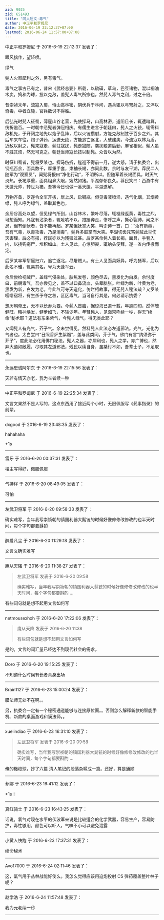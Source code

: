 ```yaml
---
aid: 9025
zid: 651493
title: "同人短文-毒气"
author: 中正平和罗姆尼
date: 2016-06-19 22:12:37+07:00
lastmod: 2016-06-24 11:57:00+07:00
---
```


中正平和罗姆尼 于 2016-6-19 22:12:37 发表了：

跟风拙作，望轻喷。

绿气

髡人火器犀利之外，另有毒气。

毒气之事古已有之，昔宋《武经总要》所载，以硫磺，草乌，巴豆诸物，混以桐油木炭，捣和为球，投以克敌，盖髡人毒气所宗也。然髡人毒气之利，过之十倍。

昔崇祯末年，流寇入蜀，恃山高林密，阴伏兵于林间，遇兵辄以弓弩射之，又淬以奇毒，中者立毙，官兵数讨不得胜。

后弘光时髡人征蜀，薄寇山谷老营，先使探马，山高林密，道阻且长，辄遭暗算，伤折逾百。一时朝中忌髡者弹冠相庆。有儒生进言于朝廷曰，髡人之火铳，辄需料敌机先，于开阔之地先以炮子乱阵，后以火铳攒射，方能克敌制胜于百步之外。其后车来车往，炮子弹药，运送无绝，方能追亡逐北，大破建虏。今流寇以林为盾，近敌以射之，髡来寇走，髡驻寇扰，髡走寇随，袭扰粮道后勤，麻雀相似，髡人虽不胜其烦，然无可克之。朝廷当师寇长技以制髡。众皆以为然。

时征川蜀者，髡将罗某也。探马伤折，逡巡不得前一月，遂大怒，请于执委会，出钢瓶百余，面具数千，厚重手套，束袖长褐，亦同此数。余时与友平湖，荐民二人随军为“观察员”，闻髡将报曰“净化行动”，不明所以。但随军着长褐面具。时天气炎热，长褐厚重，面具粗鼻大眼，宛然如猪。平湖郁郁良久。荐民笑曰：西游中有天蓬元帅，转世为猪。吾等今日也做一番天蓬。平湖遂解。

万物齐备，罗遂令全军开拔，居上风，启钢瓶。但见毒液喷涌，遇气化烟，其烟黄绿，髡人呼为绿气，盖取其色也。

余居谷高处以望，但见绿气所到，山谷林木，繁叶尽落，辄褪绿返黄，毒性之烈，可想而知。凡寇有沾染者，辄呛咳不以，踉跄奔走，惨呼之声，撕心裂肺，闻之不忍，但有倒伏者，皆不能再起。罗某但抚掌大笑，吟歪诗一首，曰：“汝有箭毒，吾有气毒，以毒攻毒，乃是消毒”，髡兵多鼓掌而大笑。平湖切齿咒骂髡贼此举伤天害理，后必有报，荐民亦以为残狠过甚。后罗某命髡人着长褐，面具，手套入内，以挠钩拖尸，堆积如山。土人见此，心惊胆裂，辄纳头便拜，遂一省内传檄而定。

后罗某率军犁庭扫穴，追亡逐北，尽屠贼人。有士人见面具妖异，呼为猪军，后以此名不雅，辄易其名，号为天蓬军云。

余后尝检视贼尸，盖绿气侵染处，肤焦发卷，颜色尽去，黑发化为白发。余忖度曰，前朝毒气，吾亦尝见之，盖不过口鼻流血，头晕脑胀。叶绿为新，叶黄为老，黑发为新，白发为老。今此气可夺天造化，仿烂柯故事，得无髡人秘法哉？又罗某嚄唶宿将，有生杀予夺之权，区区毒气，当可自行其是，何必请示执委？

想历朝帝王，无不以长寿为要。今髡人首脑，据琼海已逾十载，年逾四旬，然体魄健旺，精神焕发，健步如飞，不输少年。年轻髡人，见面常呼续一秒，得无“续命”秘术耶？道法有东来紫气，今髡人绿气，得无类此耶？

又闻髡人有光气，芥子气。余未尝得见，然料髡人此法必左道邪法。光气，光化为气者也。太白尝曰“日照香炉生紫烟”，盖与此类同。芥子气，佛门有言“纳须弥于芥子”，度此法必化用佛门秘法。髡人之器，亦犀利也，髡人之学，亦广博也，然弃大道如敝履，尽取其左道邪法，残民以续自身，虽桀纣不如，吾辈士子，不足取也。

---

永远忠诚阿尔东 于 2016-6-19 22:15:56 发表了：

天若有情天亦老，我为长者续一秒

---

中正平和罗姆尼 于 2016-6-19 22:25:34 发表了：

文言文果然不是人写的，这点东西用了接近两个小时，无限佩服写《髡事指录》的前辈。

---

dxgood 于 2016-6-19 23:48:35 发表了：

hahahaha

+1s

---

雷牙 于 2016-6-20 00:37:31 发表了：

楼主写得好，佩服佩服

---

气持样 于 2016-6-20 08:49:05 发表了：

可怕

---

左武卫将军 于 2016-6-20 09:58:33 发表了：

确实难写，当年我写崇祯朝的镇国利器大髨铳的时候好像修修改修改的也半天时间，每个字句都要斟酌

---

醉爱凡尘 于 2016-6-20 11:29:18 发表了：

文言文确实难写

---

鹰从天降 于 2016-6-20 11:38:27 发表了：

> 左武卫将军 发表于 2016-6-20 09:58
>
> 确实难写，当年我写崇祯朝的镇国利器大髨铳的时候好像修修改修改的也半天时间，每个字句都要斟酌 ...

有些词句就是想不起用文言如何写

---

netmousexhxh 于 2016-6-20 17:22:06 发表了：

> 鹰从天降 发表于 2016-6-20 11:38
>
> 有些词句就是想不起用文言如何写

是的，文言的词汇量已经达不到现代社会的需求。

---

Doro 于 2016-6-20 19:15:25 发表了：

不知道什么时候有长者真身出场

---

Brain1127 于 2016-6-23 15:00:24 发表了：

膜法师无处不在啊。。

另，执委会一定有一个秘密通道能够与连接原位面。。否则怎么解释新款的智能手机、新款的桌面游戏和膜法师。。

---

xuelindiao 于 2016-6-23 16:31:10 发表了：

> 左武卫将军 发表于 2016-6-20 09:58
>
> 确实难写，当年我写崇祯朝的镇国利器大髨铳的时候好像修修改修改的也半天时间，每个字句都要斟酌 ...

俺的橄榄球，抄了六篇 清人笔记的段落杂糅成一篇。还好，算是通顺

---

菲娜 于 2016-6-23 16:41:12 发表了：

+1s！

---

真红骑士 于 2016-6-23 16:43:25 发表了：

话说，氯气对现在水平的伏波军来说是比较适合的化学武器，容易生产，容易防护，毒性够用，颜色可以吓人，气味不小可以避免泄露

---

小黄人快跑 于 2016-6-23 17:37:31 发表了：

续命秘术

---

Avo17000 于 2016-6-24 02:11:46 发表了：

这，氯气用于丛林战能好使么。我怎么觉得应该用迫炮投射 CS 弹药覆盖整片林子呢？

---

赵学浩 于 2016-6-24 11:57:48 发表了：

我为元老续一秒

---
